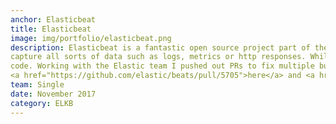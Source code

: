 ```yaml
---
anchor: Elasticbeat
title: Elasticbeat
image: img/portfolio/elasticbeat.png
description: Elasticbeat is a fantastic open source project part of the Elastic family. Beats are lightweight data shippers to 
capture all sorts of data such as logs, metrics or http responses. While utilizing these Beats I encountered various bugs inside of their
code. Working with the Elastic team I pushed out PRs to fix multiple bugs and submited multiple backport PRs. Example of such PRs
<a href="https://github.com/elastic/beats/pull/5705">here</a> and <a href="https://github.com/elastic/beats/pull/5698">here</a>
team: Single
date: November 2017
category: ELKB
---
```


